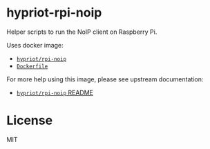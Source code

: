 # hypriot-rpi-noip

Helper scripts to run the NoIP client on Raspberry Pi.

Uses docker image:

- [`hypriot/rpi-noip`](https://hub.docker.com/r/hypriot/rpi-noip/)
- [`Dockerfile`](https://github.com/hypriot/rpi-noip/blob/master/Dockerfile)

For more help using this image, please see upstream documentation:

 - [`hypriot/rpi-noip` README](https://github.com/hypriot/rpi-noip)

# License

MIT
